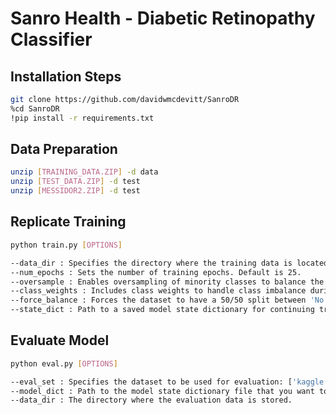 # Sanro Health - Diabetic Retinopathy Classifier

## Installation Steps

```bash
git clone https://github.com/davidwmcdevitt/SanroDR
%cd SanroDR
!pip install -r requirements.txt
```

## Data Preparation

```bash
unzip [TRAINING_DATA.ZIP] -d data
unzip [TEST_DATA.ZIP] -d test
unzip [MESSIDOR2.ZIP] -d test
```

## Replicate Training
```bash
python train.py [OPTIONS]

--data_dir : Specifies the directory where the training data is located. Default is data.
--num_epochs : Sets the number of training epochs. Default is 25.
--oversample : Enables oversampling of minority classes to balance the dataset.
--class_weights : Includes class weights to handle class imbalance during training.
--force_balance : Forces the dataset to have a 50/50 split between 'No DR' cases and 'any DR' cases, helping balance the training data.
--state_dict : Path to a saved model state dictionary for continuing training from a previously saved state.
```

## Evaluate Model
```bash
python eval.py [OPTIONS]

--eval_set : Specifies the dataset to be used for evaluation: ['kaggle' or 'messidor2']
--model_dict : Path to the model state dictionary file that you want to evaluate. 
--data_dir : The directory where the evaluation data is stored.
```
